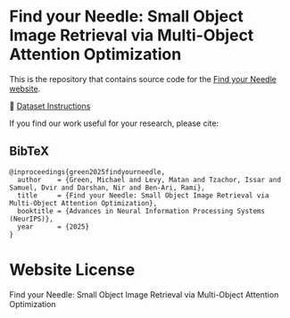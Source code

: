 # Find your Needle: Small Object Image Retrieval via Multi-Object Attention Optimization

This is the repository that contains source code for the [Find your Needle website](https://pihash2k.github.io/findyourneedle.github.io/).

📂 [Dataset Instructions](https://github.com/pihash2k/VoxDet-SoIR)

If you find our work useful for your research, please cite:

<section class="section" id="BibTeX">
  <div class="container is-max-desktop content">
    <h2 class="title">BibTeX</h2>
    <pre><code>@inproceedings{green2025findyourneedle,
  author    = {Green, Michael and Levy, Matan and Tzachor, Issar and Samuel, Dvir and Darshan, Nir and Ben-Ari, Rami},
  title     = {Find your Needle: Small Object Image Retrieval via Multi-Object Attention Optimization},
  booktitle = {Advances in Neural Information Processing Systems (NeurIPS)},
  year      = {2025}
}</code></pre>
  </div>
</section>


# Website License
Find your Needle: Small Object Image Retrieval via Multi-Object Attention Optimization


<meta property="og:title" content="Find your Needle: Small Object Image Retrieval via Multi-Object Attention Optimization" />
<meta name="twitter:title" content="Find your Needle: Small Object Image Retrieval via Multi-Object Attention Optimization" />


